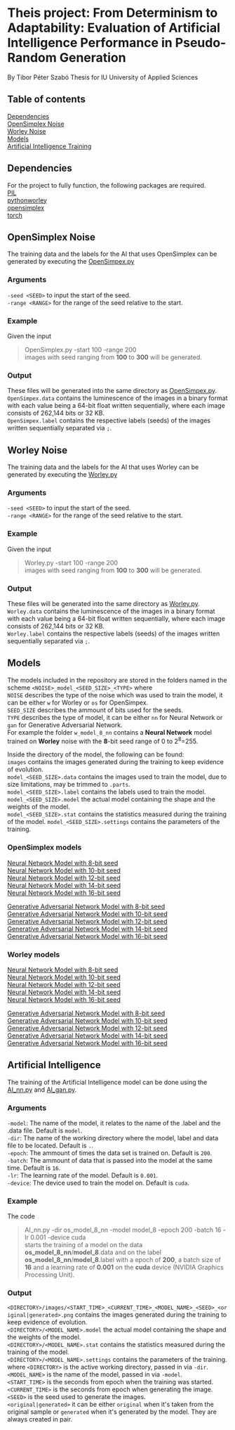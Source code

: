 # Theis project: From Determinism to Adaptability: Evaluation of Artificial Intelligence Performance in Pseudo-Random Generation
By Tibor Péter Szabó
Thesis for IU University of Applied Sciences

## Table of contents
[Dependencies](#dependencies)  
[OpenSimplex Noise](#opensimplex-noise)  
[Worley Noise](#worley-noise)  
[Models](#models)  
[Artificial Intelligence Training](#artificial-intelligence-training)  


## Dependencies
For the project to fully function, the following packages are required.  
[PIL](https://pypi.org/project/pillow/)  
[pythonworley](https://pypi.org/project/pythonworley/)  
[opensimplex](https://pypi.org/project/opensimplex/)  
[torch](https://pytorch.org/)  

## OpenSimplex Noise
The training data and the labels for the AI that uses OpenSimplex can be generated by executing the [OpenSimpex.py](./OpenSimplex.py)
### Arguments
`-seed <SEED>` to input the start of the seed.  
`-range <RANGE>` for the range of the seed relative to the start.  
### Example
Given the input  
>OpenSimplex.py -start 100 -range 200  
images with seed ranging from **100** to **300** will be generated.
### Output
These files will be generated into the same directory as [OpenSimpex.py](./OpenSimplex.py).  
`OpenSimpex.data` contains the luminescence of the images in a binary format with each value being a 64-bit float written sequentially, where each image consists of 262,144 bits or 32 KB.  
`OpenSimpex.label` contains the respective labels (seeds) of the images written sequentially separated via `;`.

## Worley Noise
The training data and the labels for the AI that uses Worley can be generated by executing the [Worley.py](./Worley.py) 
### Arguments
`-seed <SEED>` to input the start of the seed.  
`-range <RANGE>` for the range of the seed relative to the start.  
### Example
Given the input  
>Worley.py -start 100 -range 200  
images with seed ranging from **100** to **300** will be generated.
### Output
These files will be generated into the same directory as [Worley.py](./Worley.py).  
`Worley.data` contains the luminescence of the images in a binary format with each value being a 64-bit float written sequentially, where each image consists of 262,144 bits or 32 KB.  
`Worley.label` contains the respective labels (seeds) of the images written sequentially separated via `;`.

## Models
The models included in the repository are stored in the folders named in the scheme `<NOISE>_model_<SEED_SIZE>_<TYPE>` where  
`NOISE` describes the type of the noise which was used to train the model, it can be either `w` for Worley or `os` for OpenSimpex.  
`SEED_SIZE` describes the ammount of bits used for the seeds.  
`TYPE` describes the type of model, it can be either `nn` for Neural Network or `gan` for Generative Adversarial Network.  
For example the folder `w_model_8_nn` contains a **Neural Network** model trained on **Worley** noise with the **8**-bit seed range of 0 to 2<sup>8</sup>=255.  
  
Inside the directory of the model, the following can be found:  
`images` contains the images generated during the training to keep evidence of evolution.  
`model_<SEED_SIZE>.data` contains the images used to train the model, due to size limitations, may be trimmed to `.parts`.  
`model_<SEED_SIZE>.label` contains the labels used to train the model.  
`model_<SEED_SIZE>.model` the actual model containing the shape and the weights of the model.  
`model_<SEED_SIZE>.stat`  contains the statistics measured during the training of the model.
`model_<SEED_SIZE>.settings` contains the parameters of the training.  

### OpenSimplex models
[Neural Network Model with  8-bit seed](./os_model_8_nn/)  
[Neural Network Model with 10-bit seed](./os_model_10_nn/)  
[Neural Network Model with 12-bit seed](./os_model_12_nn/)  
[Neural Network Model with 14-bit seed](./os_model_14_nn/)  
[Neural Network Model with 16-bit seed](./os_model_16_nn/)  
<break></break>

[Generative Adversarial Network Model with  8-bit seed](./os_model_8_gan/)  
[Generative Adversarial Network Model with 10-bit seed](./os_model_10_gan/)  
[Generative Adversarial Network Model with 12-bit seed](./os_model_12_gan/)  
[Generative Adversarial Network Model with 14-bit seed](./os_model_14_gan/)  
[Generative Adversarial Network Model with 16-bit seed](./os_model_16_gan/)

### Worley models
[Neural Network Model with  8-bit seed](./w_model_8_nn/)  
[Neural Network Model with 10-bit seed](./w_model_10_nn/)  
[Neural Network Model with 12-bit seed](./w_model_12_nn/)  
[Neural Network Model with 14-bit seed](./w_model_14_nn/)  
[Neural Network Model with 16-bit seed](./w_model_16_nn/)  
<break></break>

[Generative Adversarial Network Model with  8-bit seed](./w_model_8_gan/)  
[Generative Adversarial Network Model with 10-bit seed](./w_model_10_gan/)  
[Generative Adversarial Network Model with 12-bit seed](./w_model_12_gan/)  
[Generative Adversarial Network Model with 14-bit seed](./w_model_14_gan/)  
[Generative Adversarial Network Model with 16-bit seed](./w_model_16_gan/)

## Artificial Intelligence
The training of the Artificial Intelligence model can be done using the [AI_nn.py](./AI_nn.py) and [AI_gan.py](./AI_gan.py).
### Arguments
`-model`: The name of the model, it relates to the name of the .label and the .data file. Default is `model`.  
`-dir`: The name of the working directory where the model, label and data file to be located. Default is `.`.  
`-epoch`: The ammount of times the data set is trained on. Default is `200`.  
`-batch`: The ammount of data that is passed into the model at the same time. Default is `16`.  
`-lr`: The learning rate of the model. Default is `0.001`.  
`-device`: The device used to train the model on. Default is `cuda`.
### Example
The code  
>AI_nn.py -dir os_model_8_nn -model model_8 -epoch 200 -batch 16 -lr 0.001 -device cuda  
starts the training of a model on the data **os_model_8_nn**/**model_8**.data and on the label **os_model_8_nn**/**model_8**.label with a epoch of **200**, a batch size of **16** and a learning rate of **0.001** on the **cuda** device (NVIDIA Graphics Processing Unit).
### Output
`<DIRECTORY>/images/<START_TIME>_<CURRENT_TIME>_<MODEL_NAME>_<SEED>_<original|generated>.png` contains the images generated during the training to keep evidence of evolution.  
`<DIRECTORY>/<MODEL_NAME>.model` the actual model containing the shape and the weights of the model.  
`<DIRECTORY>/<MODEL_NAME>.stat`  contains the statistics measured during the training of the model.  
`<DIRECTORY>/<MODEL_NAME>.settings` contains the parameters of the training.  
where
`<DIRECTORY>` is the active working directory, passed in via `-dir`.  
`<MODEL_NAME>` is the name of the model, passed in via `-model`.  
`<START_TIME>` is the seconds from epoch when the training was started.  
`<CURRENT_TIME>` is the seconds from epoch when generating the image.  
`<SEED>` is the seed used to generate the images.  
`<original|generated>` it can be either `original` when it's taken from the original sample or `generated` when it's generated by the model. They are always created in pair.  